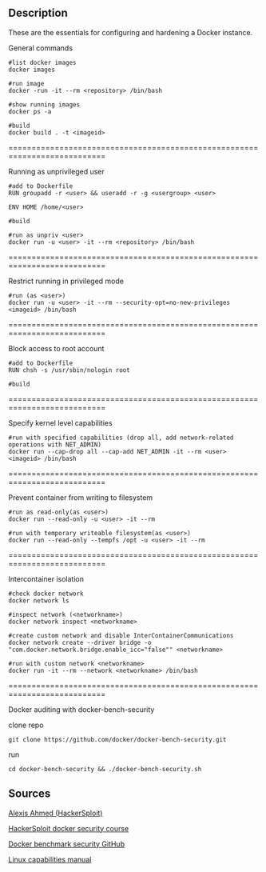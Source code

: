 ## Description

These are the essentials for configuring and hardening a Docker instance.


General commands
```
#list docker images
docker images

#run image
docker -run -it --rm <repository> /bin/bash

#show running images
docker ps -a

#build
docker build . -t <imageid>
```

===========================================================================

Running as unprivileged user
```
#add to Dockerfile
RUN groupadd -r <user> && useradd -r -g <usergroup> <user>

ENV HOME /home/<user>

#build

#run as unpriv <user>
docker run -u <user> -it --rm <repository> /bin/bash
```
===========================================================================

Restrict running in privileged mode
```
#run (as <user>)
docker run -u <user> -it --rm --security-opt=no-new-privileges <imageid> /bin/bash
```
===========================================================================

Block access to root account
```
#add to Dockerfile
RUN chsh -s /usr/sbin/nologin root

#build
```
===========================================================================

Specify kernel level capabilities
```
#run with specified capabilities (drop all, add network-related operations with NET_ADMIN)
docker run --cap-drop all --cap-add NET_ADMIN -it --rm <user> <imageid> /bin/bash
```
===========================================================================

Prevent container from writing to filesystem
```
#run as read-only(as <user>)
docker run --read-only -u <user> -it --rm

#run with temporary writeable filesystem(as <user>)
docker run --read-only --tempfs /opt -u <user> -it --rm
```
===========================================================================

Intercontainer isolation
```
#check docker network
docker network ls

#inspect network (<networkname>)
docker network inspect <networkname>

#create custom network and disable InterContainerCommunications
docker network create --driver bridge -o "com.docker.network.bridge.enable_icc="false"" <networkname>

#run with custom network <networkname>
docker run -it --rm --network <networkname> /bin/bash
```
===========================================================================

Docker auditing with docker-bench-security

clone repo
```
git clone https://github.com/docker/docker-bench-security.git
```
run
```
cd docker-bench-security && ./docker-bench-security.sh
```

## Sources

[Alexis Ahmed (HackerSploit)](https://github.com/AlexisAhmed)

[HackerSploit docker security course](https://hackersploit.org/docker-security-course/)

[Docker benchmark security GitHub](https://github.com/docker/docker-bench-security.git)

[Linux capabilities manual](https://man7.org/linux/man-pages/man7/capabilities.7.html)
